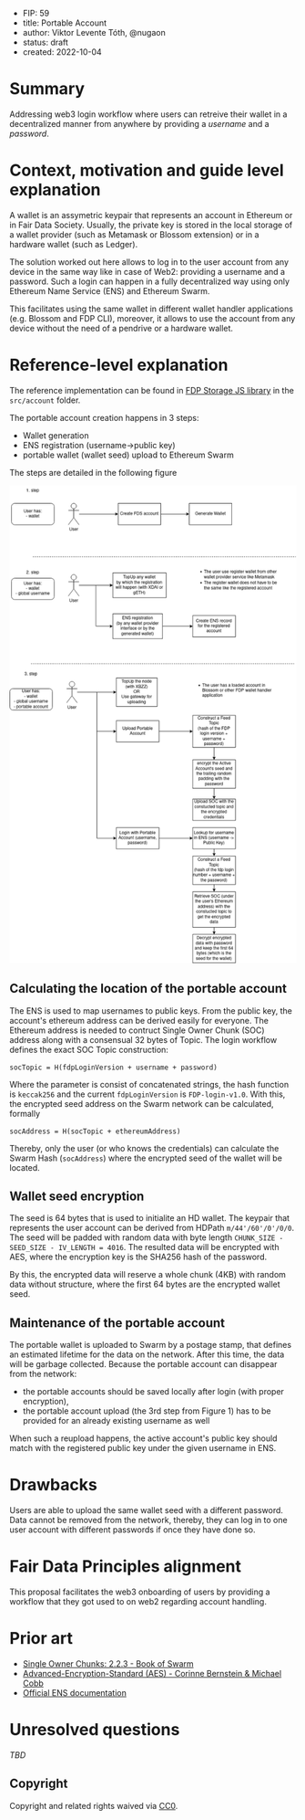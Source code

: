 - FIP: 59
- title: Portable Account
- author: Viktor Levente Tóth, @nugaon
- status: draft
- created: 2022-10-04

# Summary
Addressing web3 login workflow where users can retreive their wallet in a decentralized manner from anywhere by providing a _username_ and a _password_.

# Context, motivation and guide level explanation
A wallet is an assymetric keypair that represents an account in Ethereum or in Fair Data Society.
Usually, the private key is stored in the local storage of a wallet provider (such as Metamask or Blossom extension) or in a hardware wallet (such as Ledger).

The solution worked out here allows to log in to the user account from any device in the same way like in case of Web2: providing a username and a password.
Such a login can happen in a fully decentralized way using only Ethereum Name Service (ENS) and Ethereum Swarm.

This facilitates using the same wallet in different wallet handler applications (e.g. Blossom and FDP CLI), moreover, it allows to use the account from any device without the need of a pendrive or a hardware wallet.

# Reference-level explanation
The reference implementation can be found in [FDP Storage JS library](https://github.com/fairDataSociety/fdp-storage) in the `src/account` folder.

The portable account creation happens in 3 steps:
- Wallet generation
- ENS registration (username->public key)
- portable wallet (wallet seed) upload to Ethereum Swarm

The steps are detailed in the following figure

![FDS Account](../resources/fds-account.png)

## Calculating the location of the portable account
The ENS is used to map usernames to public keys. From the public key, the account's ethereum address can be derived easily for everyone.
The Ethereum address is needed to contruct Single Owner Chunk (SOC) address along with a consensual 32 bytes of Topic.
The login workflow defines the exact SOC Topic construction:

```
socTopic = H(fdpLoginVersion + username + password)
```

Where the parameter is consist of concatenated strings, the hash function is `keccak256` and the current `fdpLoginVersion` is `FDP-login-v1.0`.
With this, the encrypted seed address on the Swarm network can be calculated, formally

```
socAddress = H(socTopic + ethereumAddress)
```

Thereby, only the user (or who knows the credentials) can calculate the Swarm Hash (`socAddress`) where the encrypted seed of the wallet will be located.

## Wallet seed encryption
The seed is 64 bytes that is used to initialite an HD wallet. The keypair that represents the user account can be derived from HDPath `m/44'/60'/0'/0/0`.
The seed will be padded with random data with byte length `CHUNK_SIZE - SEED_SIZE - IV_LENGTH = 4016`.
The resulted data will be encrypted with AES, where the encryption key is the SHA256 hash of the password.

By this, the encrypted data will reserve a whole chunk (4KB) with random data without structure, where the first 64 bytes are the encrypted wallet seed.

## Maintenance of the portable account
The portable wallet is uploaded to Swarm by a postage stamp, that defines an estimated lifetime for the data on the network. 
After this time, the data will be garbage collected.
Because the portable account can disappear from the network:
- the portable accounts should be saved locally after login (with proper encryption),
- the portable account upload (the 3rd step from Figure 1) has to be provided for an already existing username as well

When such a reupload happens, the active account's public key should match with the registered public key under the given username in ENS.

# Drawbacks
Users are able to upload the same wallet seed with a different password. Data cannot be removed from the network, thereby, they can log in to one user account with different passwords if once they have done so.

# Fair Data Principles alignment
This proposal facilitates the web3 onboarding of users by providing a workflow that they got used to on web2 regarding account handling.

# Prior art
- [Single Owner Chunks: 2.2.3 - Book of Swarm](https://www.ethswarm.org/The-Book-of-Swarm.pdf)
- [Advanced-Encryption-Standard (AES) - Corinne Bernstein & Michael Cobb](https://www.techtarget.com/searchsecurity/definition/Advanced-Encryption-Standard)
- [Official ENS documentation](https://docs.ens.domains/)

# Unresolved questions
_TBD_

## Copyright

Copyright and related rights waived via [CC0](https://creativecommons.org/publicdomain/zero/1.0/).

